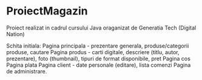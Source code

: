 # ProiectMagazin
Proiect realizat in cadrul cursului Java oraganizat de Generatia Tech (Digital Nation)

Schita initiala:
Pagina principala - prezentare generala, produse/categorii produse, cautare
Pagina produs - carti digitale, descriere (titlu, autor, prezentare), foto (thumbnail), tipuri de format disponibile, pret
Pagina cos 
Pagina plata
Pagina client - date personale (editare), lista comenzi
Pagina de administrare.